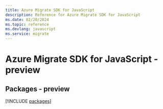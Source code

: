 ```yaml
---
title: Azure Migrate SDK for JavaScript
description: Reference for Azure Migrate SDK for JavaScript
ms.date: 02/20/2024
ms.topic: reference
ms.devlang: javascript
ms.service: migrate
---
```

# Azure Migrate SDK for JavaScript - preview
## Packages - preview
[!INCLUDE [packages](migrate-index.md)]